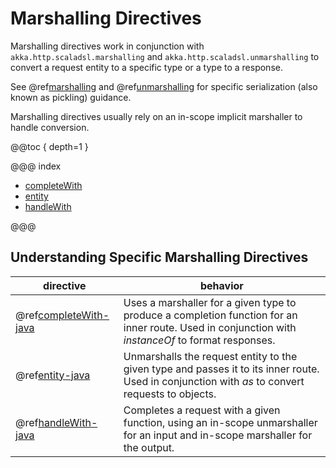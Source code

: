 <a id="marshallingdirectives-java"></a>
# Marshalling Directives

Marshalling directives work in conjunction with `akka.http.scaladsl.marshalling` and `akka.http.scaladsl.unmarshalling` to convert
a request entity to a specific type or a type to a response.

See @ref[marshalling](../../../common/marshalling.md#http-marshalling-java) and @ref[unmarshalling](../../../common/unmarshalling.md#http-unmarshalling-java) for specific
serialization (also known as pickling) guidance.

Marshalling directives usually rely on an in-scope implicit marshaller to handle conversion.  

@@toc { depth=1 }

@@@ index

* [completeWith](completeWith.md)
* [entity](entity.md)
* [handleWith](handleWith.md)

@@@

## Understanding Specific Marshalling Directives

|directive                                                  | behavior                                                                                                                                         |
|-----------------------------------------------------------|--------------------------------------------------------------------------------------------------------------------------------------------------|
|@ref[completeWith-java](completeWith.md#completewith-java) | Uses a marshaller for a given type to produce a completion function for an inner route. Used in conjunction with *instanceOf* to format responses.|
|@ref[entity-java](entity.md#entity-java)                   | Unmarshalls the request entity to the given type and passes it to its inner route.  Used in conjunction with *as* to convert requests to objects. |
|@ref[handleWith-java](handleWith.md#handlewith-java)       | Completes a request with a given function, using an in-scope unmarshaller for an input and in-scope marshaller for the output.                   |